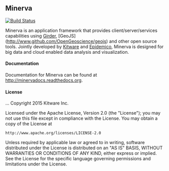 ## Minerva
[![Build Status](https://travis-ci.org/Kitware/minerva.png?branch=master)](https://travis-ci.org/Kitware/minerva)

Minerva is an application framework that provides client/server/services
capabilities using [Girder](http://www.github.com/Girder/girder), [GeoJS]
(http://www.github.com/OpenGeoscience/geojs) and other open source tools.
Jointly developed by  [Kitware](http://www.kitware.com) and
[Epidemico](http://epidemico.com), Minerva is designed for big data and cloud
enabled data analysis and visualization.

#### Documentation

Documentation for Minerva can be found at http://minervadocs.readthedocs.org.

#### License
...
Copyright 2015 Kitware Inc.

Licensed under the Apache License, Version 2.0 (the "License"); you may not use this file except in compliance with the License. You may obtain a copy of the License at

    http://www.apache.org/licenses/LICENSE-2.0

Unless required by applicable law or agreed to in writing, software distributed under the License is distributed on an "AS IS" BASIS, WITHOUT WARRANTIES OR CONDITIONS OF ANY KIND, either express or implied. See the License for the specific language governing permissions and limitations under the License.
